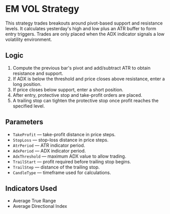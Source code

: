 # EM VOL Strategy

This strategy trades breakouts around pivot-based support and resistance levels.
It calculates yesterday's high and low plus an ATR buffer to form entry triggers.
Trades are only placed when the ADX indicator signals a low volatility environment.

## Logic

1. Compute the previous bar's pivot and add/subtract ATR to obtain resistance and support.
2. If ADX is below the threshold and price closes above resistance, enter a long position.
3. If price closes below support, enter a short position.
4. After entry, protective stop and take-profit orders are placed.
5. A trailing stop can tighten the protective stop once profit reaches the specified level.

## Parameters

- `TakeProfit` — take-profit distance in price steps.
- `StopLoss` — stop-loss distance in price steps.
- `AtrPeriod` — ATR indicator period.
- `AdxPeriod` — ADX indicator period.
- `AdxThreshold` — maximum ADX value to allow trading.
- `TrailStart` — profit required before trailing stop begins.
- `TrailStep` — distance of the trailing stop.
- `CandleType` — timeframe used for calculations.

## Indicators Used

- Average True Range
- Average Directional Index
